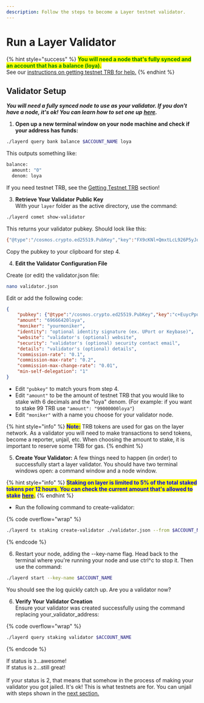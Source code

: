```yaml
---
description: Follow the steps to become a Layer testnet validator.
---
```


# Run a Layer Validator

{% hint style="success" %}
<mark style="color:green;">**You will need a node that's fully synced and an account that has a balance (loya).**</mark>  \
See our [instructions on getting testnet TRB for help.](../manage-accounts/bridge-trbp-from-sepolia-optional.md)&#x20;
{% endhint %}

## Validator Setup

_**You will need a fully synced node to use as your validator. If you don't have a node, it's ok! You can learn how to set one up**_ [_**here**_](../run-layer/)_**.**_

1. **Open up a new terminal window on your node machine and check if your address has funds:**

```bash
./layerd query bank balance $ACCOUNT_NAME loya
```

This outputs something like:

```bash
balance:
  amount: "0"
  denom: loya
```

If you need testnet TRB, see the [Getting Testnet TRB](../manage-accounts/bridge-trbp-from-sepolia-optional.md) section!

3. **Retrieve Your Validator Public Key**\
   With your `layer` folder as the active directory, use the command:

```bash
./layerd comet show-validator
```

This returns your validator pubkey.  Should look like this:

```bash
{"@type":"/cosmos.crypto.ed25519.PubKey","key":"FX9cKNl+QmxtLcL926P5yJqZw7YyuSX3HQAZboz3TjM="}
```

Copy the pubkey to your clipboard for step 4.

4. **Edit the Validator Configuration File**

Create (or edit) the validator.json file:

```bash
nano validator.json
```

Edit or add the following code:

```json
{
    "pubkey": {"@type":"/cosmos.crypto.ed25519.PubKey","key":"c+EuycPpudgiyVl6guYG9oyPSImHHJz1z0Pg4ODKveo="},
    "amount": "69666420loya",
    "moniker": "yourmoniker",
    "identity": "optional identity signature (ex. UPort or Keybase)",
    "website": "validator's (optional) website",
    "security": "validator's (optional) security contact email",
    "details": "validator's (optional) details",
    "commission-rate": "0.1",
    "commission-max-rate": "0.2",
    "commission-max-change-rate": "0.01",
    "min-self-delegation": "1"
}
```

* Edit `"pubkey"` to match yours from step 4.
* Edit `"amount"` to be the amount of testnet TRB that you would like to stake with 6 decimals and the "loya" denom. (For example: if you want to stake 99 TRB use `"amount": "99000000loya"`)
* Edit `"moniker"` with a name you choose for your validator node.

{% hint style="info" %}
<mark style="color:blue;">**Note:**</mark> TRB tokens are used for gas on the layer network. As a validator you will need to make transactions to send tokens, become a reporter, unjail, etc. When choosing the amount to stake, it is important to reserve some TRB for gas.
{% endhint %}

5. **Create Your Validator:** A few things need to happen (in order) to successfully start a layer validator. You should have two terminal windows open: a command window and a node window.

{% hint style="info" %}
<mark style="color:blue;">**Staking on layer is limited to 5% of the total staked tokens per 12 hours. You can check the current amount that's allowed to stake**</mark> [<mark style="color:blue;">**here**</mark>](https://antietam.tellor.io/)<mark style="color:blue;">**.**</mark>
{% endhint %}

* Run the following command to create-validator:

{% code overflow="wrap" %}
```bash
./layerd tx staking create-validator ./validator.json --from $ACCOUNT_NAME --fees 5loya --yes
```
{% endcode %}

6. Restart your node, adding the --key-name flag. Head back to the terminal where you're running your node and use ctrl^c to stop it. Then use the command:

```sh
./layerd start --key-name $ACCOUNT_NAME
```

You should see the log quickly catch up. Are you a validator now?

6. **Verify Your Validator Creation**\
   Ensure your validator was created successfully using the command replacing your\_validator\_address:

{% code overflow="wrap" %}
```bash
./layerd query staking validator $ACCOUNT_NAME
```
{% endcode %}

If status is `3`...awesome! \
If status is `2`...still great!\
\
If your status is 2, that means that somehow in the process of making your validator you got jailed. It's ok! This is what testnets are for. You can unjail with steps shown in the [next section.](../run-the-data-reporter.md)
